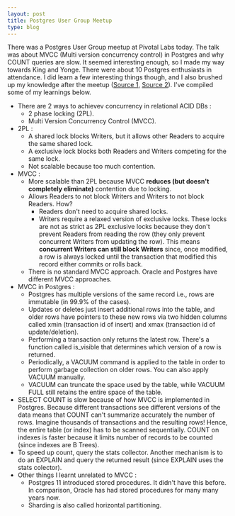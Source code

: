 ```yaml
---
layout: post
title: Postgres User Group Meetup
type: blog
---
```


There was a Postgres User Group meetup at Pivotal Labs today. The talk was about MVCC (Multi version concurrency control) in Postgres and why COUNT queries are slow. It seemed interesting enough, so I made my way towards King and Yonge. There were about 10 Postgres enthusiasts in attendance. I did learn a few interesting things though, and I also brushed up my knowledge after the meetup ([Source 1](https://vladmihalcea.com/how-does-mvcc-multi-version-concurrency-control-work/), [Source 2](https://grokbase.com/t/postgresql/pgsql-sql/018es8z1hy/deadlocks-what-happened-to-mvcc)). I've compiled some of my learnings below.

* There are 2 ways to achievev concurrency in relational ACID DBs :
  * 2 phase locking (2PL).
  * Multi Version Concurrency Control (MVCC).
* 2PL : 
  * A shared lock blocks Writers, but it allows other Readers to acquire the same shared lock.
  * A exclusive lock blocks both Readers and Writers competing for the same lock.
  * Not scalable because too much contention.
* MVCC :
  * More scalable than 2PL because MVCC **reduces (but doesn't completely eliminate)** contention due to locking.
  * Allows Readers to not block Writers and Writers to not block Readers. How?
    * Readers don't need to acquire shared locks.
    * Writers require a relaxed version of exclusive locks. These locks are not as strict as 2PL exclusive locks because they don't prevent Readers from reading the row (they only prevent concurrent Writers from updating the row). This means **concurrent Writers can still block Writers** since, once modified, a row is always locked until the transaction that modified this record either commits or rolls back.
  * There is no standard MVCC approach. Oracle and Postgres have different MVCC approaches.
* MVCC in Postgres :
  * Postgres has multiple versions of the same record i.e., rows are immutable (in 99.9% of the cases).
  * Updates or deletes just insert additional rows into the table, and older rows have pointers to these new rows via two hidden columns called xmin (transaction id of insert) and xmax (transaction id of update/deletion). 
  * Performing a transaction only returns the latest row. There's a function called is_visible that determines which version of a row is returned.
  * Periodically, a VACUUM command is applied to the table in order to perform garbage collection on older rows. You can also apply VACUUM manually.
  * VACUUM can truncate the space used by the table, while VACUUM FULL still retains the entire space of the table.
* SELECT COUNT is slow because of how MVCC is implemented in Postgres. Because different transactions see different versions of the data means that COUNT can't summarize accurately the number of rows. Imagine thousands of transactions and the resulting rows! Hence, the entire table (or index) has to be scanned sequentially. COUNT on indexes is faster because it limits number of records to be counted (since indexes are B Trees).
* To speed up count, query the stats collector. Another mechanism is to do an EXPLAIN and query the returned result (since EXPLAIN uses the stats colector).
* Other things I learnt unrelated to MVCC :
  * Postgres 11 introduced stored procedures. It didn't have this before. In comparison, Oracle has had stored procedures for many many years now.
  * Sharding is also called horizontal partitioning.